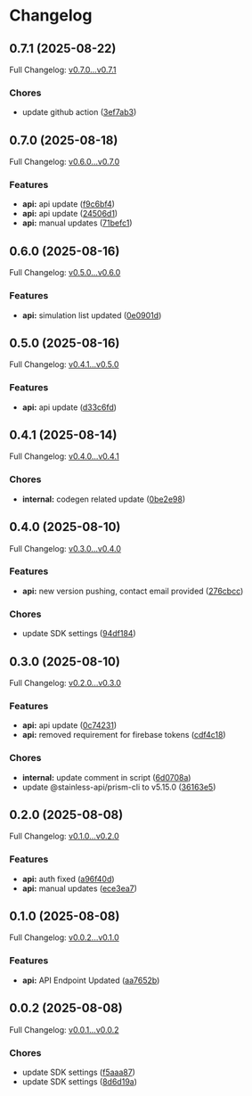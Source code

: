 # Changelog

## 0.7.1 (2025-08-22)

Full Changelog: [v0.7.0...v0.7.1](https://github.com/Fluidize-Inc/fluidize-python-sdk/compare/v0.7.0...v0.7.1)

### Chores

* update github action ([3ef7ab3](https://github.com/Fluidize-Inc/fluidize-python-sdk/commit/3ef7ab37b52f07e2a7762234861b7d20a8050666))

## 0.7.0 (2025-08-18)

Full Changelog: [v0.6.0...v0.7.0](https://github.com/Fluidize-Inc/fluidize-python-sdk/compare/v0.6.0...v0.7.0)

### Features

* **api:** api update ([f9c6bf4](https://github.com/Fluidize-Inc/fluidize-python-sdk/commit/f9c6bf4aee805b48bb287f20913563cb98edee38))
* **api:** api update ([24506d1](https://github.com/Fluidize-Inc/fluidize-python-sdk/commit/24506d13f3c43356a7a04587791ca630e1ace250))
* **api:** manual updates ([71befc1](https://github.com/Fluidize-Inc/fluidize-python-sdk/commit/71befc199f7bcc7a10709954208d621d0bf25cee))

## 0.6.0 (2025-08-16)

Full Changelog: [v0.5.0...v0.6.0](https://github.com/Fluidize-Inc/fluidize-python-sdk/compare/v0.5.0...v0.6.0)

### Features

* **api:** simulation list updated ([0e0901d](https://github.com/Fluidize-Inc/fluidize-python-sdk/commit/0e0901d90e81c12f40fdab75555c90c8cab1365d))

## 0.5.0 (2025-08-16)

Full Changelog: [v0.4.1...v0.5.0](https://github.com/Fluidize-Inc/fluidize-python-sdk/compare/v0.4.1...v0.5.0)

### Features

* **api:** api update ([d33c6fd](https://github.com/Fluidize-Inc/fluidize-python-sdk/commit/d33c6fd30e636e573e1fcc3a25ad0827b305d771))

## 0.4.1 (2025-08-14)

Full Changelog: [v0.4.0...v0.4.1](https://github.com/Fluidize-Inc/fluidize-python-sdk/compare/v0.4.0...v0.4.1)

### Chores

* **internal:** codegen related update ([0be2e98](https://github.com/Fluidize-Inc/fluidize-python-sdk/commit/0be2e98c8c40026060a29299c4bc05ed0ab74ed1))

## 0.4.0 (2025-08-10)

Full Changelog: [v0.3.0...v0.4.0](https://github.com/Fluidize-Inc/fluidize-python-sdk/compare/v0.3.0...v0.4.0)

### Features

* **api:** new version pushing, contact email provided ([276cbcc](https://github.com/Fluidize-Inc/fluidize-python-sdk/commit/276cbcc68eeddce97af1f824daf3f0a8f8ed5c44))


### Chores

* update SDK settings ([94df184](https://github.com/Fluidize-Inc/fluidize-python-sdk/commit/94df1846d2bc7affe077d42e10addca03a09d42b))

## 0.3.0 (2025-08-10)

Full Changelog: [v0.2.0...v0.3.0](https://github.com/Fluidize-Inc/fluidize-python-sdk/compare/v0.2.0...v0.3.0)

### Features

* **api:** api update ([0c74231](https://github.com/Fluidize-Inc/fluidize-python-sdk/commit/0c742316a30eff0b3878f5fcffe478ceeaa1843e))
* **api:** removed requirement for firebase tokens ([cdf4c18](https://github.com/Fluidize-Inc/fluidize-python-sdk/commit/cdf4c1865532c639c36e56caf40bb63c37b2d11d))


### Chores

* **internal:** update comment in script ([6d0708a](https://github.com/Fluidize-Inc/fluidize-python-sdk/commit/6d0708a5c441475d7dce06c50348b72776a48911))
* update @stainless-api/prism-cli to v5.15.0 ([36163e5](https://github.com/Fluidize-Inc/fluidize-python-sdk/commit/36163e52f3198687cfe32d6dd0734932cf6747e6))

## 0.2.0 (2025-08-08)

Full Changelog: [v0.1.0...v0.2.0](https://github.com/Fluidize-Inc/fluidize-python-sdk/compare/v0.1.0...v0.2.0)

### Features

* **api:** auth fixed ([a96f40d](https://github.com/Fluidize-Inc/fluidize-python-sdk/commit/a96f40d874e0f7c679c4f11462860cadfe537518))
* **api:** manual updates ([ece3ea7](https://github.com/Fluidize-Inc/fluidize-python-sdk/commit/ece3ea7c6544c3ea63dd7119b291bc59d8865c5a))

## 0.1.0 (2025-08-08)

Full Changelog: [v0.0.2...v0.1.0](https://github.com/Fluidize-Inc/fluidize-python-sdk/compare/v0.0.2...v0.1.0)

### Features

* **api:** API Endpoint Updated ([aa7652b](https://github.com/Fluidize-Inc/fluidize-python-sdk/commit/aa7652b9348b2fd642889a1d31b5d86962018900))

## 0.0.2 (2025-08-08)

Full Changelog: [v0.0.1...v0.0.2](https://github.com/Fluidize-Inc/fluidize-python-sdk/compare/v0.0.1...v0.0.2)

### Chores

* update SDK settings ([f5aaa87](https://github.com/Fluidize-Inc/fluidize-python-sdk/commit/f5aaa8785665246e6da58be411c0f802c2f0f6bb))
* update SDK settings ([8d6d19a](https://github.com/Fluidize-Inc/fluidize-python-sdk/commit/8d6d19ab54fb9d59a796d33f5938ec41c8e811e1))
